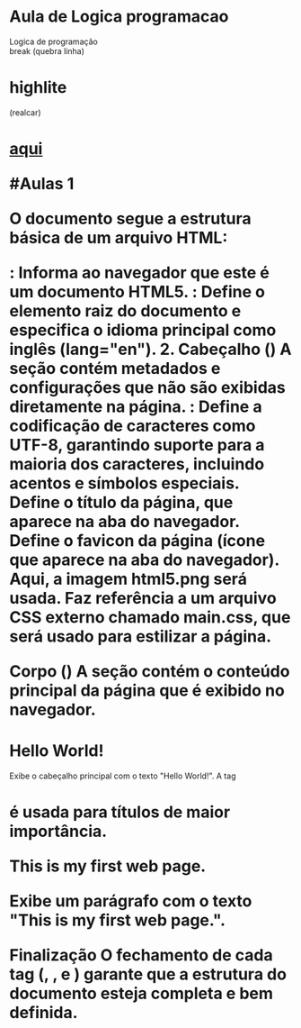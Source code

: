 # Aula de Logica programacao 
Logica de programação 
<br> break  (quebra linha)
<h1> highlite </h1>(realcar) <h1>
<a href="https://www.mozilla.org/">aqui</a>

#Aulas 1


O documento segue a estrutura básica de um arquivo HTML:
<!DOCTYPE html>: Informa ao navegador que este é um documento HTML5.
<html lang="en">: Define o elemento raiz do documento e especifica o idioma principal como inglês (lang="en").
2. Cabeçalho (<head>)
A seção <head> contém metadados e configurações que não são exibidas diretamente na página.
<meta charset="UTF-8">: Define a codificação de caracteres como UTF-8, garantindo suporte para a maioria dos caracteres, incluindo acentos e símbolos especiais.
<title>: Define o título da página, que aparece na aba do navegador. Neste caso, o título é "My First Web Page".
<style>: Contém regras CSS para estilizar a página.

3. Estilo CSS (<style>)
Estilos são aplicados para controlar a aparência da página:
html { font-size: 22px; }:
Define o tamanho da fonte base como 22 pixels para o elemento <html>, afetando todos os textos da página.
body { background-color: #333; color: whitesmoke; }:
background-color: #333;: Define a cor de fundo do corpo da página como um tom escuro (cinza quase preto).
color: whitesmoke;: Define a cor do texto como um branco acinzentado (um tom suave de branco).

4. Corpo do Documento (<body>)
A seção <body> contém o conteúdo visível da página:
<h1>Hello World!</h1>:
Um cabeçalho de nível 1 que exibe o texto "Hello World!" em destaque.
<p>This is my first web page.</p>:
Um parágrafo de texto que exibe "This is my first web page.".

# Aula 2
Estrutura Geral
A estrutura do documento segue o padrão de uma página HTML básica, com uma declaração <!DOCTYPE html> no início para indicar ao navegador que o documento usa HTML5.

1. <html lang="en">
Define o elemento raiz do documento HTML, e o atributo lang="en" especifica que o idioma principal da página é o inglês.

Cabeçalho (<head>)
A seção <head> contém metadados e informações que não são exibidas diretamente na página, mas são importantes para navegadores e mecanismos de busca.

<meta charset="UTF-8">
Especifica a codificação de caracteres usada pela página (UTF-8), que suporta a maioria dos caracteres em diferentes idiomas.

<meta name="author" content="Dave Gray">
Declara o autor da página como "Dave Gray".

<meta name="description" content="This page contains all the things I am learning how to create as I learn HTML.">
Fornece uma breve descrição da página. Este conteúdo pode ser usado por mecanismos de busca como um resumo da página.

<title>My First Web Page</title>
Define o título da página, que aparece na aba do navegador.

<link rel="icon" href="html5.png" type="image/x-icon">
Define o favicon da página (ícone que aparece na aba do navegador). Aqui, a imagem html5.png será usada.

<link rel="stylesheet" href="main.css" type="text/css">
Faz referência a um arquivo CSS externo chamado main.css, que será usado para estilizar a página.

Corpo (<body>)
A seção <body> contém o conteúdo principal da página que é exibido no navegador.

<h1>Hello World!</h1>
Exibe o cabeçalho principal com o texto "Hello World!". A tag <h1> é usada para títulos de maior importância.

<p>This is my first web page.</p>
Exibe um parágrafo com o texto "This is my first web page.".

Finalização
O fechamento de cada tag (</html>, </head>, e </body>) garante que a estrutura do documento esteja completa e bem definida.




